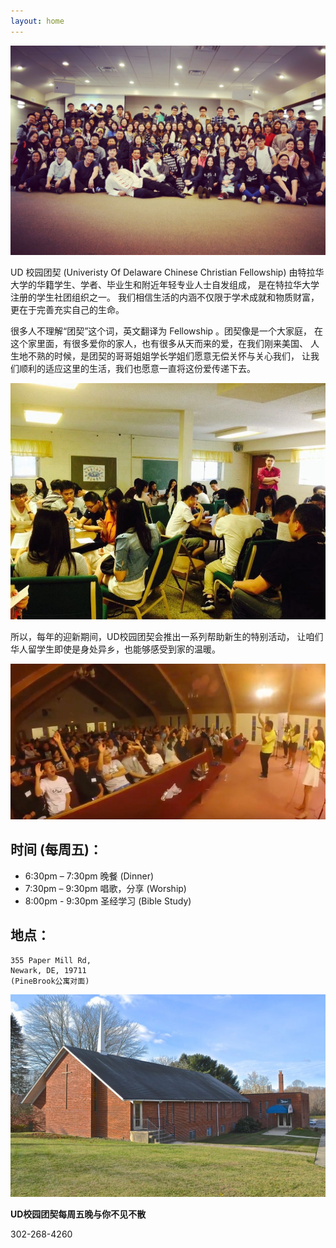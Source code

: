 ```yaml
---
layout: home
---
```


![Header](/assets/img/header.jpg)

UD 校园团契 (Univeristy Of Delaware Chinese Christian Fellowship) 
由特拉华大学的华籍学生、学者、毕业生和附近年轻专业人士自发组成，
是在特拉华大学注册的学生社团组织之一。
我们相信生活的内涵不仅限于学术成就和物质财富，更在于完善充实自己的生命。

很多人不理解“团契”这个词，英文翻译为 Fellowship 。团契像是一个大家庭，
在这个家里面，有很多爱你的家人，也有很多从天而来的爱，在我们刚来美国、
人生地不熟的时候，是团契的哥哥姐姐学长学姐们愿意无偿关怀与关心我们，
让我们顺利的适应这里的生活，我们也愿意一直将这份爱传递下去。

![Fellowship 1](/assets/img/fellowship-1.jpg)

所以，每年的迎新期间，UD校园团契会推出一系列帮助新生的特别活动，
让咱们华人留学生即使是身处异乡，也能够感受到家的温暖。

![Fellowship 2](/assets/img/fellowship-2.jpg)

## 时间 (每周五)：

- 6:30pm – 7:30pm 晚餐 (Dinner)
- 7:30pm – 9:30pm 唱歌，分享 (Worship)
- 8:00pm - 9:30pm 圣经学习 (Bible Study)

## 地点：

```
355 Paper Mill Rd,
Newark, DE, 19711 
(PineBrook公寓对面)
```

![Church](/assets/img/church.jpg)


**UD校园团契每周五晚与你不见不散**

302-268-4260